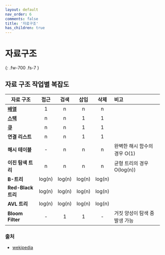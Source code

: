 ```yaml
---
layout: default
nav_order: 6
comments: false 
title: '자료구조'
has_children: true
---
```


# 자료구조
{: .fw-700 .fs-7 }


## 자료 구조 작업별 복잡도

| 자료 구조                 | 접근       | 검색      | 삽입       | 삭제      | 비고       |
| ------------------------ | :-------: | :-------: | :-------: | :-------: | :-------- |
| [**배열**](./array.md)                  | 1         | n         | n         | n         |           |
| [**스택** ](./stack.md)                 | n         | n         | 1         | 1         |           |
| [**큐** ](./queue.md)                   | n         | n         | 1         | 1         |           |
| **연결 리스트**            | n         | n         | 1         | 1         |           |
| **해시 테이블**            | -         | n         | n         | n         | 완벽한 해시 함수의 경우 O(1) |
| **이진 탐색 트리**          | n         | n         | n         | n         | 균형 트리의 경우 O(log(n)) |
| **B-트리**                | log(n)    | log(n)    | log(n)    | log(n)    |           |
| **Red-Black 트리**        | log(n)    | log(n)    | log(n)    | log(n)    |           |
| **AVL 트리**              | log(n)    | log(n)    | log(n)    | log(n)    |           |
| **Bloom Filter**          | -         | 1         | 1         | -         | 거짓 양성이 탐색 중 발생 가능 |

### 출처

- [wekipedia](https://ko.wikipedia.org/wiki/%EC%9E%90%EB%A3%8C_%EA%B5%AC%EC%A1%B0)